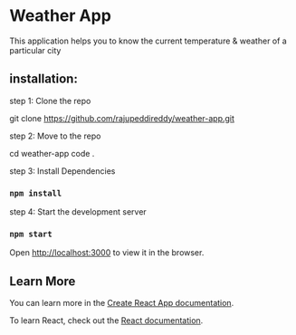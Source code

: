 # Weather App

This application helps you to know the current temperature & weather of a particular city


## installation:

step 1: Clone the repo

git clone https://github.com/rajupeddireddy/weather-app.git

step 2: Move to the repo

cd weather-app
code .

step 3: Install Dependencies
### `npm install`

step 4: Start the development server 
### `npm start` 


Open [http://localhost:3000](http://localhost:3000) to view it in the browser.


## Learn More

You can learn more in the [Create React App documentation](https://facebook.github.io/create-react-app/docs/getting-started).

To learn React, check out the [React documentation](https://reactjs.org/).
